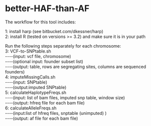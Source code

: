 # better-HAF-than-AF

The workflow for this tool includes:

1: install harp (see bitbucket.com/dkessner/harp) <br>
2: install R (tested on versions >= 3.2) and make sure it is in your path

Run the following steps separately for each chromosome: <br>
3: VCF-to-SNPtable.sh <br>
----(input: vcf file, chromosome) <br>
----(optional input: founder subset list)<br>
----(output: table, rows are segregating sites, columns are sequenced founders) <br>
4: imputeMissingCalls.sh<br>
----(input: SNPtable)<br>
----(output:imputed SNPtable)<br>
5: calculateHaplotypeFreqs.sh<br>
----(input: list of bam files, imputed snp table, window size)<br>
----(output: hfreq file for each bam file)<br>
6: calculateAlleleFreqs.sh<br>
----(input:list of hfreq files, snptable (unimputed) )<br>
----(output: af file for each bam file)<br>
